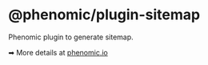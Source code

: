 # @phenomic/plugin-sitemap

Phenomic plugin to generate sitemap.

➡ More details at [phenomic.io](https://phenomic.io/)
